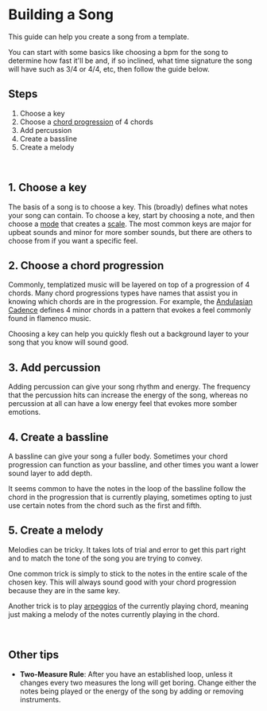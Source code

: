 # Building a Song

This guide can help you create a song from a template.  

You can start with some basics like choosing a bpm for the song to determine how fast it'll be and, if so inclined, what time signature the song will have such as 3/4 or 4/4, etc, then follow the guide below.

## Steps
1. Choose a key
2. Choose a [chord progression](chord_progression.md) of 4 chords
3. Add percussion
4. Create a bassline
5. Create a melody

<br> 

## 1. Choose a key
The basis of a song is to choose a key. This (broadly) defines what notes your song can contain. To choose a key, start by choosing a note, and then choose a [mode](music_mode.md) that creates a [scale](scales.md). The most common keys are major for upbeat sounds and minor for more somber sounds, but there are others to choose from if you want a specific feel.

## 2. Choose a chord progression
Commonly, templatized music will be layered on top of a progression of 4 chords. Many chord progressions types have names that assist you in knowing which chords are in the progression. For example, the [Andulasian Cadence](andalusian_cadence.md) defines 4 minor chords in a pattern that evokes a feel commonly found in flamenco music.  

Choosing a key can help you quickly flesh out a background layer to your song that you know will sound good.

## 3. Add percussion
Adding percussion can give your song rhythm and energy. The frequency that the percussion hits can increase the energy of the song, whereas no percussion at all can have a low energy feel that evokes more somber emotions.

## 4. Create a bassline
A bassline can give your song a fuller body. Sometimes your chord progression can function as your bassline, and other times you want a lower sound layer to add depth.  

It seems common to have the notes in the loop of the bassline follow the chord in the progression that is currently playing, sometimes opting to just use certain notes from the chord such as the first and fifth.

## 5. Create a melody
Melodies can be tricky. It takes lots of trial and error to get this part right and to match the tone of the song you are trying to convey.  

One common trick is simply to stick to the notes in the entire scale of the chosen key. This will always sound good with your chord progression because they are in the same key.  

Another trick is to play [arpeggios](arpeggio.md) of the currently playing chord, meaning just making a melody of the notes currently playing in the chord.

<br>

## Other tips
- **Two-Measure Rule**: After you have an established loop, unless it changes every two measures the long will get boring. Change either the notes being played or the energy of the song by adding or removing instruments.
